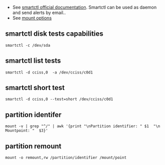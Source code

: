 * See [smartctl official documentation](https://www.smartmontools.org/wiki/TocDoc). Smartctl can be used as daemon and send alerts by email..
* See [mount options](http://linux.die.net/man/8/mount)

smartctl disk tests capabilities
--------------------------------

```
smartctl -c /dev/sda
```

smartctl list tests
-------------------

```
smartctl -d cciss,0  -a /dev/cciss/c0d1
```

smartctl short test
-------------------

```
smartctl -d cciss,0 --test=short /dev/cciss/c0d1
```

partition identifer
-------------------

```
mount -v | grep "^/" | awk '{print "\nPartition identifier: " $1  "\n Mountpoint: "  $3}'
```

partition remount
-----------------

```
mount -o remount,rw /partition/identifier /mount/point
```
